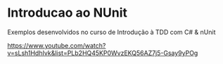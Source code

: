 # Introducao ao NUnit 
Exemplos desenvolvidos no curso de Introdução à TDD com C# & nUnit

https://www.youtube.com/watch?v=sLsh1HdhIvk&list=PLb2HQ45KP0WvzEKQ56AZ7j5-Gsay9yPOg
